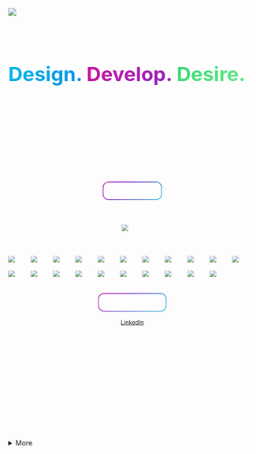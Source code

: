 ![](https://komarev.com/ghpvc/?username=MhinHub)

<svg fill="none" viewBox="0 0 600 1000" width="100%" height="100%" xmlns="http://www.w3.org/2000/svg">
  <foreignObject width="100%" height="100%">
    <div xmlns="http://www.w3.org/1999/xhtml">
      <style>
        @keyframes gradient {
          0% {
            background-position: 0% 50%;
          }
          50% {
            background-position: 100% 50%;
          }
          100% {
            background-position: 0% 50%;
          }
        }
        @keyframes hi  {
            0% { transform: rotate( 0.0deg) }
           10% { transform: rotate(14.0deg) }
           20% { transform: rotate(-8.0deg) }
           30% { transform: rotate(14.0deg) }
           40% { transform: rotate(-4.0deg) }
           50% { transform: rotate(10.0deg) }
           60% { transform: rotate( 0.0deg) }
          100% { transform: rotate( 0.0deg) }
        }
        .container {
          border-radius: 40px 40px 0px 0px;
          background: none;
          width: 100%;
          height: 100%;
          padding: 20px 0;
          position: relative;
          display: flex;
          flex-direction: column;
          justify-content: center;
          align-items: center;
          color: white;
          font-family: -apple-system, BlinkMacSystemFont, "Segoe UI", Roboto, Helvetica, Arial, sans-serif, "Apple Color Emoji", "Segoe UI Emoji", "Segoe UI Symbol";
        }
        .hi {
          animation: hi 1.5s linear -0.5s infinite;
          display: inline-block;
          transform-origin: 70% 70%;
        }
        h2 {
  padding: 10px 15px;
  position: relative;
  width: fit-content;
  z-index: 0;
        }
        h2:before {
          content: "";
    position: absolute;
    z-index: -1;
    inset: 0;
    padding: 2px;
    border-radius: 15px;
    background: linear-gradient(-45deg, #007CF0, #00DFD8, #7928CA, #FF0080, #6FEE8D, #17C964); 
    background-size: 400% 400%; 
    animation: gradient 8s ease infinite;
  -webkit-mask: linear-gradient(#fff 0 0) content-box,  linear-gradient(#fff 0 0);
  mask: linear-gradient(#fff 0 0) content-box, linear-gradient(#fff 0 0);
  -webkit-mask-composite: xor;
          mask-composite: exclude;
        }
      </style>
      <main class="container">
      <!-- <header style="position: relative; display: flex;  flex-direction: column; justify-content: center; align-items: center; width: 100%; height: 200px;"> -->
        <div style="position: absolute; top: 0; z-index: 0; height: 100%; width: 100%; background-image: radial-gradient(#ffffff33 1px, transparent 1px); background-size: 20px 20px; border-radius: 40px 40px 0px 0px;"></div>
        <div style="z-index: 1;">
        <p align="center" style="margin-bottom: -8px;">Connecting the Dots</p>
        <div style="display: flex; gap: 10px; font-weight: 700; font-size: 3rem; margin-bottom: 10px">
        <p style="background: linear-gradient(-45deg, #007CF0, #00DFD8); background-size: 200% 200%; animation: gradient 3s ease infinite; background-clip: text; -webkit-background-clip: text; -webkit-text-fill-color: transparent;">Design.</p>
        <p style="background: linear-gradient(-45deg, #7928CA, #FF0080); background-size: 200% 200%; animation: gradient 3s ease infinite; background-clip: text; -webkit-background-clip: text; -webkit-text-fill-color: transparent;">Develop.</p>
        <p style="background: linear-gradient(-45deg, #6FEE8D, #17C964); background-size: 200% 200%; animation: gradient 3s ease infinite; background-clip: text; -webkit-background-clip: text; -webkit-text-fill-color: transparent;">Desire.</p>
        </div>
        <!-- </div> -->
      </header>
        <div align="center" style="margin: 20px 0;">
        <h1 style="font-size: 2rem; font-weight: 900;">Heyyo, I'm Min <div class="hi">👋</div></h1>
        <p>Road to be M-Shape Software Engineer</p>
        <p>Currently deep-dive in FE & Realtime-API</p>
      </div>
        <div style="z-index: 1;">
      <div align="center">
      <h2>Tech Stack</h2>
      <h3>Languages</h3>
      <img src="https://skillicons.dev/icons?i=ts,python,golang" alt="icons">
      <h3>Tools</h3>
      <div style="display: flex; gap: 10px; flex-wrap: wrap;">
      <img src="https://img.shields.io/badge/Next-black?logo=next.js&logoColor=white" alt="icon" height="25"/>
      <img src="https://img.shields.io/badge/express.js-%23404d59.svg?logo=express&logoColor=%2361DAFB" alt="icon" height="25"/>
      <img src="https://img.shields.io/badge/nestjs-%23E0234E.svg?logo=nestjs&logoColor=white" alt="icon" height="25"/>
      <img src="https://img.shields.io/badge/FastAPI-005571?logo=fastapi" alt="icon" height="25"/>
      <img src="https://img.shields.io/badge/Gin-1C1E24?logo=gin" alt="icon" height="25"/>
      <img src="https://img.shields.io/badge/-GraphQL-E10098?logo=graphql&logoColor=white" alt="icon" height="25"/>
      <img src="https://img.shields.io/badge/Socket.io-black?logo=socket.io&badgeColor=010101" alt="icon" height="25"/>
      <img src="https://img.shields.io/badge/tRPC-black?logo=trpc" alt="icon" height="25"/>
      <img src="https://img.shields.io/badge/redux-%23593d88.svg?logo=redux&logoColor=white" alt="icon" height="25"/>
      <img src="https://img.shields.io/badge/zustand-%23161616.svg?logo=react" alt="icon" height="25"/>
      <img src="https://img.shields.io/badge/node.js-6DA55F?logo=node.js&logoColor=white" alt="icon" height="25"/>
      <img src="https://img.shields.io/badge/Bun-1C1E24?logo=bun" alt="icon" height="25"/>
      <img src="https://img.shields.io/badge/postgres-%23316192.svg?logo=postgresql&logoColor=white" alt="icon" height="25"/>
      <img src="https://img.shields.io/badge/mysql-1C1E24.svg?logo=mysql" alt="icon" height="25"/>
      <img src="https://img.shields.io/badge/MongoDB-%234ea94b.svg?logo=mongodb&logoColor=white" alt="icon" height="25"/>
      <img src="https://img.shields.io/badge/firebase-%23039BE5.svg?logo=firebase" alt="icon" height="25"/>
      <img src="https://img.shields.io/badge/Prisma-3982CE?logo=Prisma&logoColor=white" alt="icon" height="25"/>
      <img src="https://img.shields.io/badge/TensorFlow-black.svg?logo=TensorFlow" alt="icon" height="25"/>
      <img src="https://img.shields.io/badge/Tailwindcss-%2338B2AC.svg?logo=tailwind-css&logoColor=white" alt="icon" height="25"/>
      <img src="https://img.shields.io/badge/figma-black.svg?logo=figma" alt="icon" height="25"/>
      <img src="https://img.shields.io/badge/Framer-black?logo=framer&logoColor=blue" alt="icon" height="25"/>
      </div>
      </div>
      <div align="center">
      <h2>Lets Connect</h2>
      <a href="#">LinkedIn</a>
      </div>
      </div>
      </main>
    </div>
  </foreignObject>
</svg>

<details><summary>More</summary>
<!-- DevCard -->
  <h5 align='center'>DevCard</h5>
  <p align ="center">
  <a href="https://app.daily.dev/emxme"><img src="https://github.com/MhinHub/MhinHub/blob/main/devcard.svg?r=xcs" width="300" alt="Muhaemin Iskandar's DevCard"/></a>
  </p>
  <br>

<h3 align="center"> Stats </h3>
<br>
<p align=center>
  <div align=center>
    <a href="https://github.com/denvercoder1/github-readme-streak-stats" title="Go to Source">
      <img align="left" width=400 src="https://github-readme-streak-stats.herokuapp.com/?user=mhinhub&theme=react&border=61dafb&hide_border=true" alt="mhinhub" />
    </a>
    <a href="https://github.com/anuraghazra/github-readme-stats" title="Go to Source">
      <img align="right" width=400 src="https://github-readme-stats-sigma-five.vercel.app/api?username=mhinhub&show_icons=true&theme=react&border_color=61dafb&hide_border=true" />
    </a>
  </div>
  <br><br><br><br><br><br><br><br><br>
  <div align=center>
    <a href="https://github.com/anuraghazra/github-readme-stats">
      <img width=325 align="center" src="https://github-readme-stats-sigma-five.vercel.app/api/top-langs/?username=mhinhub&hide=c%23,powershell,Mathematica,Ruby,Objective-C,Objective-C%2b%2b,Cuda&title_color=61dafb&text_color=ffffff&icon_color=61dafb&bg_color=20232a&langs_count=8&layout=compact&border_color=61dafb&hide_border=true" />
    </a>
  </div>
  <br>    
</p>


[![MhinHub github activity graph](https://github-readme-activity-graph.vercel.app/graph?username=MhinHub&bg_color=20232A&color=61d9fa&line=61d9fa&point=e6e6e6&area=true&hide_border=true)](https://github.com/ashutosh00710/github-readme-activity-graph)

</details>

